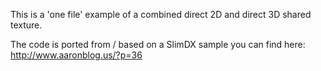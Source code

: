 This is a 'one file' example of a combined direct 2D and direct 3D shared texture.

The code is ported from / based on a SlimDX sample you can find here: http://www.aaronblog.us/?p=36
